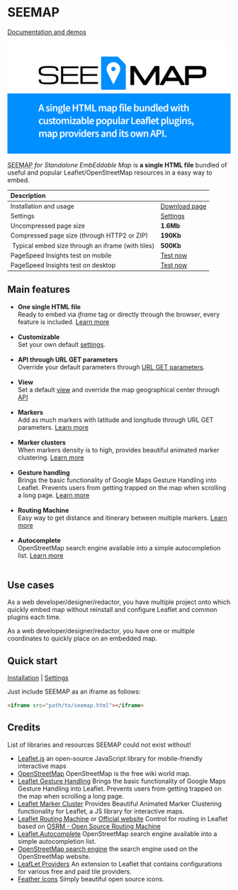 # SEEMAP

[Documentation and demos](https://olivier3lanc.github.io/seemap/)

![A single HTML map file bundled with customizable popular Leaflet plugins, map providers and its own API](meta-image.png)

<abbr title="Standalone EmbEddable Map">SEEMAP</abbr> *for Standalone EmbEddable Map* is **a single HTML file** bundled of useful and popular Leaflet/OpenStreetMap resources in a easy way to embed.

| Description |  |
| :- | :- |
| Installation and usage | [Download page](https://olivier3lanc.github.io/seemap/installation.html) |
| Settings | [Settings](https://olivier3lanc.github.io/seemap/settings.html) |
| Uncompressed page size | **1.6Mb** |
| Compressed page size (through HTTP2 or ZIP) | **190Kb** |
| Typical embed size through an iframe (with tiles) | **500Kb** |
| PageSpeed Insights test on mobile | [Test now](https://pagespeed.web.dev/report?url=https%3A%2F%2Folivier3lanc.github.io%2Fseemap%2Fseemap.html&form_factor=mobile) |
| PageSpeed Insights test on desktop | [Test now](https://pagespeed.web.dev/report?url=https%3A%2F%2Folivier3lanc.github.io%2Fseemap%2Fseemap.html&form_factor=desktop) |

## Main features

* **One single HTML file** <br>Ready to embed via *iframe* tag or directly through the browser, every feature is included. [Learn more](https://olivier3lanc.github.io/seemap/)<br><br>
* **Customizable** <br>Set your own default [settings](https://olivier3lanc.github.io/seemap/settings.html).<br><br>
* **API through URL GET parameters** <br>Override your default parameters through [URL GET parameters](https://olivier3lanc.github.io/seemap/api.html).<br><br>
* **View** <br>Set a default [view](https://olivier3lanc.github.io/seemap/view.html) and override the map geographical center through [API](https://olivier3lanc.github.io/seemap/api.html)<br><br>
* **Markers** <br>Add as much markers with latitude and longitude through URL GET parameters. [Learn more](https://olivier3lanc.github.io/seemap/markers.html)<br><br>
* **Marker clusters** <br>When markers density is to high, provides beautiful animated marker clustering. [Learn more](https://olivier3lanc.github.io/seemap/markers-clusters.html)<br><br>
* **Gesture handling** <br>Brings the basic functionality of Google Maps Gesture Handling into Leaflet. Prevents users from getting trapped on the map when scrolling a long page. [Learn more](https://olivier3lanc.github.io/seemap/gesture-handling.html)<br><br>
* **Routing Machine** <br>Easy way to get distance and itinerary between multiple markers. [Learn more](https://olivier3lanc.github.io/seemap/routing.html)<br><br>
* **Autocomplete** <br>OpenStreetMap search engine available into a simple autocompletion list. [Learn more](https://olivier3lanc.github.io/seemap/autocomplete.html)<br><br>

## Use cases

As a web developer/designer/redactor, you have multiple project onto which quickly embed map without reinstall and configure Leaflet and common plugins each time.

As a web developer/designer/redactor, you have one or multiple coordinates to quickly place on an embedded map.

## Quick start

[Installation](https://olivier3lanc.github.io/seemap/installation.html) | [Settings](https://olivier3lanc.github.io/seemap/settings.html)

Just include SEEMAP as an iframe as follows:

```html
<iframe src="path/to/seemap.html"></iframe>
```

## Credits

List of libraries and resources SEEMAP could not exist without!

* [Leaflet.js](https://leafletjs.com/) an open-source JavaScript library
for mobile-friendly interactive maps
* [OpenStreetMap](https://www.openstreetmap.org) OpenStreetMap is the free wiki world map.
* [Leaflet Gesture Handling](https://github.com/elmarquis/Leaflet.GestureHandling) Brings the basic functionality of Google Maps Gesture Handling into Leaflet. Prevents users from getting trapped on the map when scrolling a long page. 
* [Leaflet Marker Cluster](https://github.com/Leaflet/Leaflet.markercluster) Provides Beautiful Animated Marker Clustering functionality for Leaflet, a JS library for interactive maps.
* [Leaflet Routing Machine](https://github.com/perliedman/leaflet-routing-machine) or [Official website](https://www.liedman.net/leaflet-routing-machine/) Control for routing in Leaflet based on [OSRM - Open Source Routing Machine](http://map.project-osrm.org)
* [Leaflet.Autocomplete](https://github.com/tomik23/Leaflet.Autocomplete) OpenStreetMap search engine available into a simple autocompletion list.
* [OpenStreetMap search engine](https://nominatim.openstreetmap.org/ui/search.html) the search engine used on the OpenStreetMap website.
* [LeafLet Providers](https://github.com/leaflet-extras/leaflet-providers) An extension to Leaflet that contains configurations for various free and paid tile providers.
* [Feather Icons](https://feathericons.com/) Simply beautiful open source icons.

